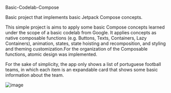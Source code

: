 Basic-Codelab-Compose

Basic project that implements basic Jetpack Compose concepts.

This simple project is aims to apply some basic Compose concepts learned under the scope of a basic codelab from Google. It applies concepts as native composable functions (e.g. Buttons, Texts, Containers, Lazy Containers), animation, states, state hoisting and recomposition, and styling and theming customization.For the organization of the Composable functions, atomic design was implemented.

For the sake of simplicity, the app only shows a list of portuguese football teams, in which each item is an expandable card that shows some basic information about the team.

![image](https://github.com/amoferreira/basics-codelab-compose/assets/124617004/b7f89fe3-4d49-4cf3-890b-f7016fddfbd5)

